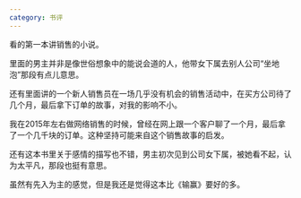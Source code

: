 ```yaml
---
category: 书评
---
```


看的第一本讲销售的小说。

里面的男主并非是像世俗想象中的能说会道的人，他带女下属去别人公司“坐地泡”那段有点儿意思。

还有里面讲的一个新人销售员在一场几乎没有机会的销售活动中，在买方公司待了几个月，最后拿下订单的故事，对我的影响不小。

我在2015年左右做网络销售的时候，曾经在网上跟一个客户聊了一个月，最后拿了一个几千块的订单。这种坚持可能来自这个销售故事的启发。

还有这本书里关于感情的描写也不错，男主初次见到公司女下属，被她看不起，认为太平凡，那段也挺有意思。

虽然有先入为主的感觉，但是我还是觉得这本比《输赢》要好的多。
